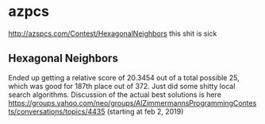 # azpcs
http://azspcs.com/Contest/HexagonalNeighbors this shit is sick

## Hexagonal Neighbors

Ended up getting a relative score of 20.3454 out of a total possible 25, which was good for 187th place out of 372.  Just did some shitty local search algorithms.  Discussion of the actual best solutions is here https://groups.yahoo.com/neo/groups/AlZimmermannsProgrammingContests/conversations/topics/4435 (starting at feb 2, 2019)